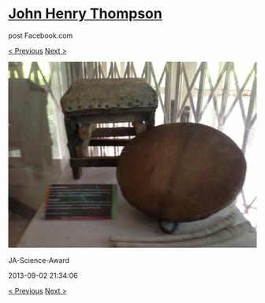 # [John Henry Thompson](../README.md)
post Facebook.com

[< Previous](2013-09-02-26.md) [Next >](2013-09-02-28.md)

[![](../media/2013-09-02/JA-Science-Award-16.jpg)](../README.md)

JA-Science-Award

2013-09-02 21:34:06

[< Previous](2013-09-02-26.md) [Next >](2013-09-02-28.md)
